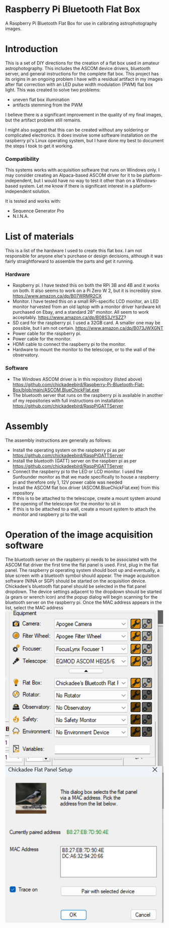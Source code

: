 # Raspberry Pi Bluetooth Flat Box
A Raspberry Pi Bluetooth Flat Box for use in calibrating astrophotography images.

# Introduction
This is a set of DIY directions for the creation of a flat box used in amateur astrophotography. This includes the ASCOM device drivers, bluetooth server, and general instructions for the complete flat box. This project has its origins in an ongoing problem I have with a residual artifact in my images after flat correction with an LED pulse width modulation (PWM) flat box light. This was created to solve two problems:

* uneven flat box illumination
* artifacts stemming from the PWM

I believe there is a significant improvement in the quality of my final images, but the artifact problem still remains.

I might also suggest that this can be created without any soldering or complicated electronics. It does involve some software installation on the raspberry pi's Linux operating system, but I have done my best to document the steps I took to get it working.

### Compatibility
This systems works with acquisition software that runs on Windows only. I may consider creating an Alpaca-based ASCOM driver for it to be platform-independent, but I would have no way to test it other than on a Windows-based system. Let me know if there is significant interest in a platform-independent solution.

It is tested and works with:

* Sequence Generator Pro
* N.I.N.A.

# List of materials
This is a list of the hardware I used to create this flat box. I am not responsible for anyone else's purchase or design decisions, although it was fairly straightforward to assemble the parts and get it running.

### Hardware
* Raspberry pi. I have tested this on both the RPi 3B and 4B and it works on both. It also seems to work on a Pi Zero W 2, but it is incredibly slow. https://www.amazon.ca/dp/B07WRMR2CX
* Monitor. I have tested this on a small RPi-specific LCD monitor, an LED monitor harvested from an old laptop with a monitor driver hardware kit purchased on Ebay, and a standard 28" monitor. All seem to work acceptably. https://www.amazon.ca/dp/B08S3JYSZZ?
* SD card for the raspberry pi. I used a 32GB card. A smaller one may be possible, but I am not certain. https://www.amazon.ca/dp/B073JWXGNT
* Power cable for the raspberry pi.
* Power cable for the monitor.
* HDMI cable to connect the raspberry pi to the monitor.
* Hardware to mount the monitor to the telescope, or to the wall of the observatory.

### Software
* The Windows ASCOM driver is in this repository (listed above) https://github.com/chickadeebird/Raspberry-Pi-Bluetooth-Flat-Box/blob/main/ASCOM.BlueChickFlat.exe
* The bluetooth server that runs on the raspberry pi is available in another of my repositories with full instructions on installation https://github.com/chickadeebird/RaspPiGATTServer

# Assembly
The assembly instructions are generally as follows:

* Install the operating system on the raspberry pi as per https://github.com/chickadeebird/RaspPiGATTServer
* Install the bluetooth (GATT) server on the raspberr pi as per https://github.com/chickadeebird/RaspPiGATTServer
* Connect the raspberry pi to the LED or LCD monitor. I used the Sunfounder monitor as that we made specifically to house a raspberry pi and therefore only 1, 12V power cable was needed
* Install the ASCOM flat box driver (ASCOM.BlueChickFlat.exe) from this repository
* If this is to be attached to the telescope, create a mount system around the opening of the telescope for the monitor to sit in
* If this is to be attached to a wall, create a mount system to attach the monitor and raspberry pi to the wall

# Operation of the image acquisition software
The bluetooth server on the raspberry pi needs to be associated with the ASCOM flat driver the first time the flat panel is used. First, plug in the flat panel. The raspberry pi operating system should boot up and eventually, a blue screen with a bluetooth symbol should appear. The image acquisition software (NINA or SGP) should be started on the acquisition device. Chickadee's bluetooth flat panel should be selected in the flat panel dropdown. The device settings adjacent to the dropdown should be started (a gears or wrench icon) and the popup dialog will begin scanning for the bluetooth server on the raspberry pi. Once the MAC address appears in the list, select the MAC address
<br/>
<img src="./figs/SGPConfigFlatBox.png" text='ASCOM Driver Config' align=left />  <br/>
<br/>
<br/>
<br/>
<img src="./figs/BlueChickDriverConfig.png" text='ASCOM Driver Config' align=left />  <br/>
<br/>
<br/>
<br/>
<br/>
<br/>  


